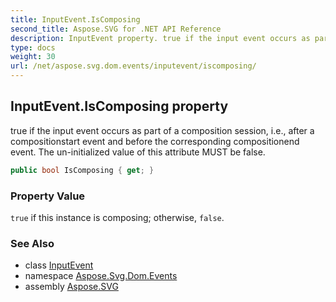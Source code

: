 ```yaml
---
title: InputEvent.IsComposing
second_title: Aspose.SVG for .NET API Reference
description: InputEvent property. true if the input event occurs as part of a composition session i.e. after a compositionstart event and before the corresponding compositionend event. The un-initialized value of this attribute MUST be false
type: docs
weight: 30
url: /net/aspose.svg.dom.events/inputevent/iscomposing/
---
```

## InputEvent.IsComposing property

true if the input event occurs as part of a composition session, i.e., after a compositionstart event and before the corresponding compositionend event. The un-initialized value of this attribute MUST be false.

```csharp
public bool IsComposing { get; }
```

### Property Value

`true` if this instance is composing; otherwise, `false`.

### See Also

* class [InputEvent](../)
* namespace [Aspose.Svg.Dom.Events](../../inputevent/)
* assembly [Aspose.SVG](../../../)
